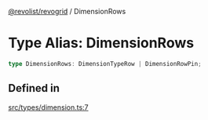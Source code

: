 [@revolist/revogrid](README.md) / DimensionRows

# Type Alias: DimensionRows

```ts
type DimensionRows: DimensionTypeRow | DimensionRowPin;
```

## Defined in

[src/types/dimension.ts:7](https://github.com/revolist/revogrid/blob/39cfd614966a26ee6ce63b18984e6b24b2874cc5/src/types/dimension.ts#L7)
